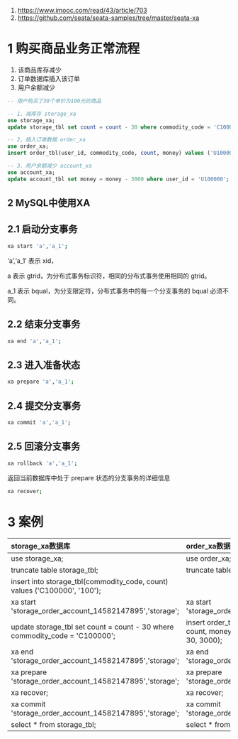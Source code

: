 1. https://www.imooc.com/read/43/article/703 
2. https://github.com/seata/seata-samples/tree/master/seata-xa 

# 1 购买商品业务正常流程

1. 该商品库存减少
2. 订单数据库插入该订单
3. 用户余额减少

```sql
-- 用户购买了30个单价为100元的商品

-- 1、减库存 storage_xa
use storage_xa;
update storage_tbl set count = count - 30 where commodity_code = 'C100000';

-- 2、插入订单数据 order_xa
use order_xa;
insert order_tbl(user_id, commodity_code, count, money) values ('U100000', 'C100000', 30, 3000);

-- 3、用户余额减少 account_xa
use account_xa;
update account_tbl set money = money - 3000 where user_id = 'U100000';
```

## 2 MySQL中使用XA

## 2.1 启动分支事务 

```bash
xa start 'a','a_1';
```

‘a’,‘a_1’ 表示 xid，

a 表示 gtrid，为分布式事务标识符，相同的分布式事务使用相同的 gtrid。

a_1 表示 bqual，为分支限定符，分布式事务中的每一个分支事务的 bqual 必须不同。

## 2.2 结束分支事务 

```bash
xa end 'a','a_1';
```

## 2.3 进入准备状态 

```bash
xa prepare 'a','a_1';
```

## 2.4 提交分支事务 

```bash
xa commit 'a','a_1';
```

## 2.5 回滚分支事务 

```bash
xa rollback 'a','a_1';
```

返回当前数据库中处于 prepare 状态的分支事务的详细信息 

```bash
xa recover;
```

# 3 案例

| storage_xa数据库                                             | order_xa数据库                                               | account_xa数据库                                             |
| :----------------------------------------------------------- | :----------------------------------------------------------- | ------------------------------------------------------------ |
| use storage_xa;                                              | use order_xa;                                                | use account_xa;                                              |
| truncate table storage_tbl;                                  | truncate table order_tbl;                                    | truncate table account_tbl;                                  |
| insert into storage_tbl(commodity_code, count) values ('C100000', '100'); |                                                              | insert into account_tbl(user_id, money) values ('U100000', '10000'); |
| xa start 'storage_order_account_14582147895','storage';      | xa start 'storage_order_account_14582147895','order';        | xa start 'storage_order_account_14582147895','account';      |
| update storage_tbl set count = count - 30 where commodity_code = 'C100000'; | insert order_tbl(user_id, commodity_code, count, money) values ('U100000', 'C100000', 30, 3000); | update account_tbl set money = money - 3000 where user_id = 'U100000'; |
| xa end 'storage_order_account_14582147895','storage';        | xa end 'storage_order_account_14582147895','order';          | xa end 'storage_order_account_14582147895','account';        |
| xa prepare 'storage_order_account_14582147895','storage';    | xa prepare 'storage_order_account_14582147895','order';      | xa prepare 'storage_order_account_14582147895','account';    |
| xa recover;                                                  | xa recover;                                                  | xa recover;                                                  |
| xa commit 'storage_order_account_14582147895','storage';     | xa commit 'storage_order_account_14582147895','order';       | xa commit 'storage_order_account_14582147895','account';     |
| select * from storage_tbl;                                   | select * from order_tbl;                                     | select * from account_tbl;                                   |







